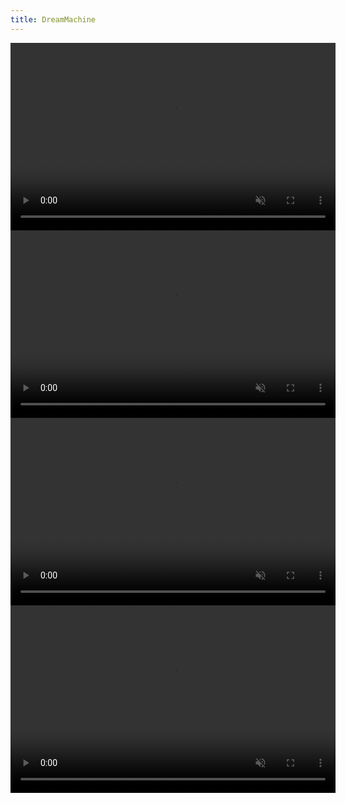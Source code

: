 ```yaml
---
title: DreamMachine
---
```


<section>
  <video controls autoplay loop muted class="image main" width="520" height="300" source src="assets/images/Loopmasta.mp4" type="video/mp4" frameborder="0" allowfullscreen></video>
</section>

<section>
  <video controls autoplay loop muted class="image main" width="520" height="300" source src="assets/images/Ripple.mp4" type="video/mp4" frameborder="0" allowfullscreen></video>
</section>

<section>
  <video controls autoplay loop muted class="image main" width="520" height="300" source src="assets/images/Fishing_Implemented_01.mov" type="video/mov" frameborder="0" allowfullscreen></video>
</section>

<section>
  <video controls autoplay loop muted class="image main" width="520" height="300" source src="assets/images/Cyboracle.mp4" type="video/mp4" frameborder="0" allowfullscreen></video>
</section>
